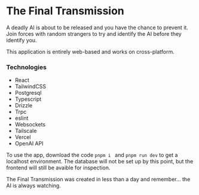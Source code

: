 # The Final Transmission

A deadly AI is about to be released and you have the chance to prevent it. Join forces with random strangers to try and identify the AI before they identify you.

This application is entirely web-based and works on cross-platform. 

### Technologies
- React
- TailwindCSS
- Postgresql
- Typescript
- Drizzle
- Trpc
- eslint
- Websockets
- Tailscale
- Vercel
- OpenAI API

To use the app, download the code `pnpm i ` and `pnpm run dev` to get a localhost environment. The database will not be set up by this point, but the frontend will still be avaible for inspection. 

The Final Transmission was created in less than a day and remember... the AI is always watching.

